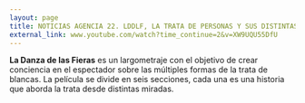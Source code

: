 ```yaml
---
layout: page
title: NOTICIAS AGENCIA 22. LDDLF, LA TRATA DE PERSONAS Y SUS DISTINTAS REALIDADES
external_link: www.youtube.com/watch?time_continue=2&v=XW9UQU55DfU
---
```


**La Danza de las Fieras** es un largometraje con el objetivo de crear conciencia en el espectador sobre las múltiples formas de la trata de blancas. La película se divide en seis secciones, cada una es una historia que aborda la trata desde distintas miradas.
